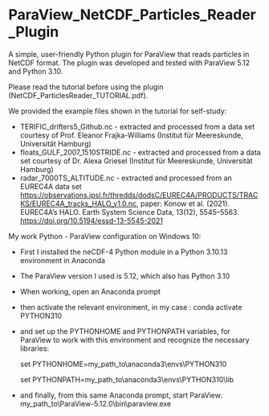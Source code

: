 # ParaView_NetCDF_Particles_Reader_Plugin
A simple, user-friendly Python plugin for ParaView that reads particles in NetCDF format. The plugin was developed and tested with ParaView 5.12 and Python 3.10.

Please read the tutorial before using the plugin (NetCDF_ParticlesReader_TUTORIAL.pdf).

We provided the example files shown in the tutorial for self-study:  
- TERIFIC_drifters5_Github.nc - extracted and processed from a data set courtesy of Prof. Eleanor Frajka-Williams (Institut für Meereskunde, Universität Hamburg)
- floats_GULF_2007_1510STRIDE.nc - extracted and processed from a data set courtesy of Dr. Alexa Griesel (Institut für Meereskunde, Universität Hamburg)
- radar_7000TS_ALTITUDE.nc - extracted and processed from an EUREC4A data set https://observations.ipsl.fr/thredds/dodsC/EUREC4A/PRODUCTS/TRACKS/EUREC4A_tracks_HALO_v1.0.nc,
                             paper: Konow et al. (2021). EUREC4A’s HALO. Earth System Science Data, 13(12), 5545–5563. https://doi.org/10.5194/essd-13-5545-2021

My work Python - ParaView configuration on Windows 10: 
- First I installed the neCDF-4 Python module in a Python 3.10.13 environment in Anaconda
- The ParaView version I used is 5.12, which also has Python 3.10
- When working, open an Anaconda prompt
-   then activate the relevant environment, in my case :
    conda activate PYTHON310
-   and set up the PYTHONHOME and PYTHONPATH variables, for ParaView to work with this environment and recognize the necessary libraries:

    set PYTHONHOME=my_path_to\anaconda3\envs\PYTHON310
    
    set PYTHONPATH=my_path_to\anaconda3\envs\PYTHON310\lib
    
-   and finally, from this same Anaconda prompt, start ParaView:    
    my_path_to\ParaView-5.12.0\bin\paraview.exe

